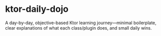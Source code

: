 # ktor-daily-dojo
A day-by-day, objective-based Ktor learning journey—minimal boilerplate, clear explanations of what each class/plugin does, and small daily wins.
